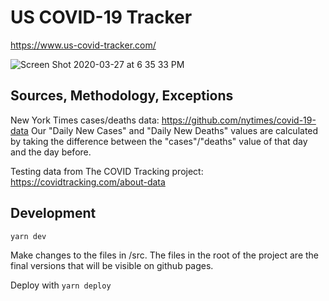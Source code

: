 # US COVID-19 Tracker

https://www.us-covid-tracker.com/

![Screen Shot 2020-03-27 at 6 35 33 PM](https://user-images.githubusercontent.com/875591/77811766-dbc8ed80-7059-11ea-9825-75b0fdd72b1a.png)

## Sources, Methodology, Exceptions

New York Times cases/deaths data: https://github.com/nytimes/covid-19-data
Our "Daily New Cases" and "Daily New Deaths" values are calculated by taking the difference between the "cases"/"deaths" value of that day and the day before.

Testing data from The COVID Tracking project: https://covidtracking.com/about-data

## Development

```
yarn dev
```

Make changes to the files in /src. The files in the root of the project are the final versions that will be visible on github pages.

Deploy with `yarn deploy`
